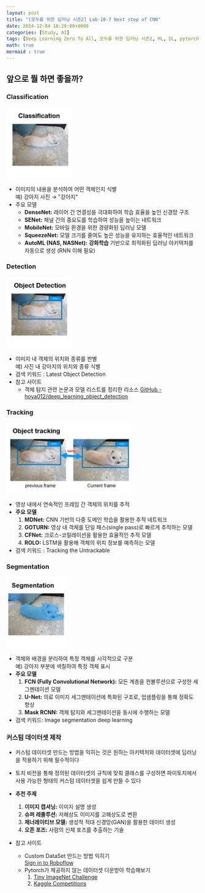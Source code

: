 ```yaml
---
layout: post
title: "[모두를 위한 딥러닝 시즌2] Lab-10-7 Next step of CNN"
date: 2024-12-04 18:29:00+0900
categories: [Study, AI]
tags: [Deep Learning Zero To All, 모두를 위한 딥러닝 시즌2, ML, DL, pytorch]
math: true
mermaid : true
---
```

## 앞으로 뭘 하면 좋을까?

### Classification

![image.png](assets/img/posts/AI/10-7/image.png)

- 이미지의 내용을 분석하여 어떤 객체인지 식별  
  예) 강아지 사진 → "강아지"
- 주요 모델
    - **DenseNet:** 레이어 간 연결성을 극대화하여 학습 효율을 높인 신경망 구조
    - **SENet:** 채널 간의 중요도를 학습하여 성능을 높이는 네트워크
    - **MobileNet:** 모바일 환경을 위한 경량화된 딥러닝 모델
    - **SqueezeNet:** 모델 크기를 줄여도 높은 성능을 유지하는 효율적인 네트워크
    - **AutoML (NAS, NASNet):** **강화학습** 기반으로 최적화된 딥러닝 아키텍처를 자동으로 생성 (RNN 이해 필요)

### Detection

![image.png](assets/img/posts/AI/10-7/image%201.png)

- 이미지 내 객체의 위치와 종류를 판별  
  예) 사진 내 강아지의 위치와 종류 식별
- 검색 키워드 : Latest Object Detection
- 참고 사이트
    - 객체 탐지 관련 논문과 모델 리스트를 정리한 리소스
        [GitHub - hoya012/deep_learning_object_detection](https://github.com/hoya012/deep_learning_object_detection)
        

### Tracking

![image.png](assets/img/posts/AI/10-7/image%202.png)

- 영상 내에서 연속적인 프레임 간 객체의 위치를 추적
- **주요 모델**
    1. **MDNet:** CNN 기반의 다중 도메인 학습을 활용한 추적 네트워크
    2. **GOTURN:** 영상 내 객체를 단일 패스(single pass)로 빠르게 추적하는 모델
    3. **CFNet:** 크로스-코릴레이션을 활용한 효율적인 추적 모델
    4. **ROLO:** LSTM을 활용해 객체의 위치 정보를 예측하는 모델
- 검색 키워드 : Tracking the Untrackable

### Segmentation

![image.png](assets/img/posts/AI/10-7/image%203.png)

- 객체와 배경을 분리하여 특정 객체를 시각적으로 구분  
  예) 강아지 부분에 색칠하여 특정 객체 표시
- **주요 모델**
    1. **FCN (Fully Convolutional Network):** 모든 계층을 컨볼루션으로 구성한 세그멘테이션 모델
    2. **U-Net:** 의료 이미지 세그멘테이션에 특화된 구조로, 업샘플링을 통해 정확도 향상
    3. **Mask RCNN:** 객체 탐지와 세그멘테이션을 동시에 수행하는 모델
- 검색 키워드: Image segmentation deep learning

### **커스텀 데이터셋 제작**

- 커스텀 데이터셋 만드는 방법을 익히는 것은 원하는 아키텍처와 데이터셋에 딥러닝을 적용하기 위해 필수적이다
- 토치 비전을 통해 정의된 데이터셋의 규칙에 맞춰 클래스를 구성하면 파이토치에서 사용 가능한 형태의 커스텀 데이터셋을 쉽게 만들 수 있다
- **추천 주제**
    1. **이미지 캡셔닝:** 이미지 설명 생성
    2. **슈퍼 레졸루션:** 저해상도 이미지를 고해상도로 변환
    3. **제너레이티브 모델:** 생성적 적대 신경망(GAN)을 활용한 데이터 생성
    4. **오픈 포즈:** 사람의 신체 포즈를 추출하는 기술

- 참고 사이트
    - Custom DataSet 만드는 방법 익히기  
    [Sign in to Roboflow](https://app.roboflow.com/)
    - Pytorch가 제공하지 않는 데이터셋 다운받아 학습해보기
        1. [Tiny ImageNet Challenge](https://www.kaggle.com/c/thu-deep-learning/overview)
        2. [Kaggle Competitions](https://www.kaggle.com/competitions?hostSegmentIdFilter=5)
          
